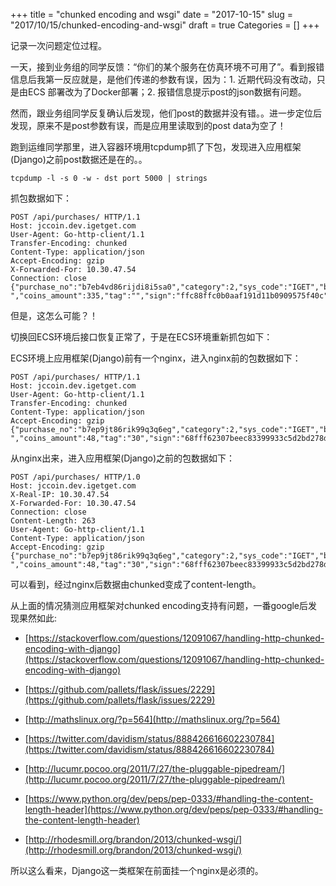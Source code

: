 +++
title = "chunked encoding and wsgi"
date = "2017-10-15"
slug = "2017/10/15/chunked-encoding-and-wsgi"
draft = true
Categories = []
+++

记录一次问题定位过程。

一天，接到业务组的同学反馈：“你们的某个服务在仿真环境不可用了”。看到报错信息后我第一反应就是，是他们传递的参数有误，因为：1. 近期代码没有改动，只是由ECS
部署改为了Docker部署；2. 报错信息提示post的json数据有问题。

然而，跟业务组同学反复确认后发现，他们post的数据并没有错。。进一步定位后发现，原来不是post参数有误，而是应用里读取到的post data为空了！

跑到运维同学那里，进入容器环境用tcpdump抓了下包，发现进入应用框架(Django)之前post数据还是在的。。

```
tcpdump -l -s 0 -w - dst port 5000 | strings
```

抓包数据如下：

```
POST /api/purchases/ HTTP/1.1
Host: jccoin.dev.igetget.com
User-Agent: Go-http-client/1.1
Transfer-Encoding: chunked
Content-Type: application/json
Accept-Encoding: gzip
X-Forwarded-For: 10.30.47.54
Connection: close
{"purchase_no":"b7eb4vd86rijdi8i5sa0","category":2,"sys_code":"IGET","buyer_id":"21075408","device_type":"ANDROID","product_category":"53","product_id":"1","product_name":"
","coins_amount":335,"tag":"","sign":"ffc88ffc0b0aaf191d11b0909575f40c"}
```

但是，这怎么可能？！

切换回ECS环境后接口恢复正常了，于是在ECS环境重新抓包如下：

ECS环境上应用框架(Django)前有一个nginx，进入nginx前的包数据如下：

```
POST /api/purchases/ HTTP/1.1
Host: jccoin.dev.igetget.com
User-Agent: Go-http-client/1.1
Transfer-Encoding: chunked
Content-Type: application/json
Accept-Encoding: gzip
{"purchase_no":"b7ep9jt86rik99q3q6eg","category":2,"sys_code":"IGET","buyer_id":"645563","device_type":"ANDROID","product_category":"55","product_id":"2","product_name":"30
","coins_amount":48,"tag":"30","sign":"68fff62307beec83399933c5d2bd278d"}
```

从nginx出来，进入应用框架(Django)之前的包数据如下：

```
POST /api/purchases/ HTTP/1.0
Host: jccoin.dev.igetget.com
X-Real-IP: 10.30.47.54
X-Forwarded-For: 10.30.47.54
Connection: close
Content-Length: 263
User-Agent: Go-http-client/1.1
Content-Type: application/json
Accept-Encoding: gzip
{"purchase_no":"b7ep9jt86rik99q3q6eg","category":2,"sys_code":"IGET","buyer_id":"645563","device_type":"ANDROID","product_category":"55","product_id":"2","product_name":"30
","coins_amount":48,"tag":"30","sign":"68fff62307beec83399933c5d2bd278d"}
```

可以看到，经过nginx后数据由chunked变成了content-length。

从上面的情况猜测应用框架对chunked encoding支持有问题，一番google后发现果然如此:

- [https://stackoverflow.com/questions/12091067/handling-http-chunked-encoding-with-django](https://stackoverflow.com/questions/12091067/handling-http-chunked-encoding-with-django)
- [https://github.com/pallets/flask/issues/2229](https://github.com/pallets/flask/issues/2229)
- [http://mathslinux.org/?p=564](http://mathslinux.org/?p=564)
- [https://twitter.com/davidism/status/888426616602230784](https://twitter.com/davidism/status/888426616602230784)

- [http://lucumr.pocoo.org/2011/7/27/the-pluggable-pipedream/](http://lucumr.pocoo.org/2011/7/27/the-pluggable-pipedream/)
- [https://www.python.org/dev/peps/pep-0333/#handling-the-content-length-header](https://www.python.org/dev/peps/pep-0333/#handling-the-content-length-header)
- [http://rhodesmill.org/brandon/2013/chunked-wsgi/](http://rhodesmill.org/brandon/2013/chunked-wsgi/)

所以这么看来，Django这一类框架在前面挂一个nginx是必须的。
